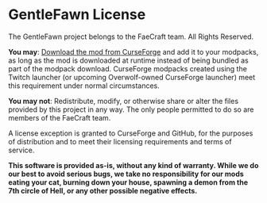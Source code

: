 # GentleFawn License

The GentleFawn project belongs to the FaeCraft team. All Rights Reserved.

**You may**: [Download the mod from CurseForge](https://www.curseforge.com/minecraft/mc-mods/gentle-fawn) and add
it to your modpacks, as long as the mod is downloaded at runtime instead of being bundled as part of the
modpack download. CurseForge modpacks created using the Twitch launcher (or upcoming Overwolf-owned CurseForge
launcher) meet this requirement under normal circumstances.

**You may not**: Redistribute, modify, or otherwise share or alter the files provided by this project in any way.
The only people permitted to do so are members of the FaeCraft team.

A license exception is granted to CurseForge and GitHub, for the purposes of distribution and to meet their licensing 
requirements and terms of service.

**This software is provided as-is, without any kind of warranty. While we do our best to avoid serious bugs,
we take no responsibility for our mods eating your cat, burning down your house, spawning a demon from the 7th circle
of Hell, or any other possible negative effects.**

